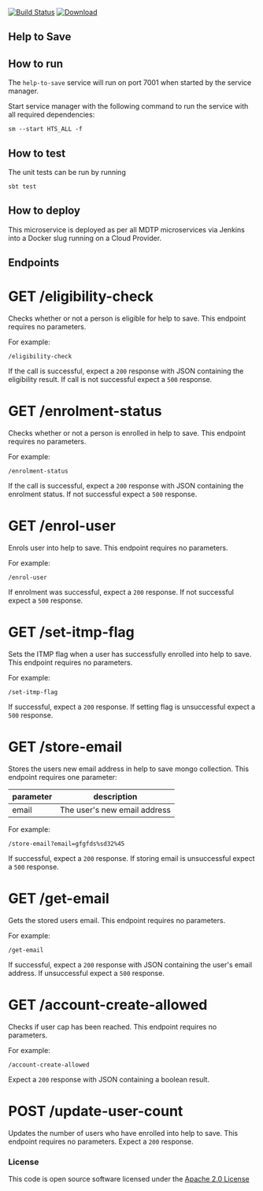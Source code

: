 [![Build Status](https://travis-ci.org/hmrc/help-to-save.svg)](https://travis-ci.org/hmrc/help-to-save) [ ![Download](https://api.bintray.com/packages/hmrc/releases/help-to-save/images/download.svg) ](https://bintray.com/hmrc/releases/help-to-save/_latestVersion)

## Help to Save

## How to run

The `help-to-save` service will run on port 7001 when started by the service manager.

Start service manager with the following command to run the service with all required dependencies:
```
sm --start HTS_ALL -f
```

## How to test

The unit tests can be run by running
```
sbt test
```

## How to deploy

This microservice is deployed as per all MDTP microservices via Jenkins into a Docker slug running on a Cloud Provider.

## Endpoints

# GET /eligibility-check
 Checks whether or not a person is eligible for help to save. This endpoint requires no parameters.
 
 For example:
 ```
 /eligibility-check
 ```
 If the call is successful, expect a `200` response with JSON containing the eligibility result. If call is not successful expect a `500`
 response.

# GET /enrolment-status
 Checks whether or not a person is enrolled in help to save. This endpoint requires no parameters.

  For example:
   ```
   /enrolment-status
   ```
  If the call is successful, expect a `200` response with JSON containing the enrolment status. If not successful expect a `500`
  response.

# GET /enrol-user
 Enrols user into help to save. This endpoint requires no parameters.

  For example:
   ```
   /enrol-user
   ```
  If enrolment was successful, expect a `200` response. If not successful expect a `500` response.

# GET /set-itmp-flag
 Sets the ITMP flag when a user has successfully enrolled into help to save. This endpoint requires no parameters.

  For example:
   ```
   /set-itmp-flag
   ```
   If successful, expect a `200` response. If setting flag is unsuccessful expect a `500` response.

# GET /store-email
 Stores the users new email address in help to save mongo collection. This endpoint requires one parameter:

  | parameter      | description                                      |
  |----------------|--------------------------------------------------|
  | email          | The user's new email address                     |

  For example:
   ```
   /store-email?email=gfgfds%sd32%45
   ```
   If successful, expect a `200` response. If storing email is unsuccessful expect a `500` response.

# GET /get-email
 Gets the stored users email. This endpoint requires no parameters.

  For example:
   ```
   /get-email
   ```
   If successful, expect a `200` response with JSON containing the user's email address. If unsuccessful expect a `500` response.

# GET /account-create-allowed
 Checks if user cap has been reached. This endpoint requires no parameters.

  For example:
   ```
   /account-create-allowed
   ```
   Expect a `200` response with JSON containing a boolean result.

# POST /update-user-count
 Updates the number of users who have enrolled into help to save. This endpoint requires no parameters.
 Expect a `200` response.


### License 

This code is open source software licensed under the [Apache 2.0 License]("http://www.apache.org/licenses/LICENSE-2.0.html")
